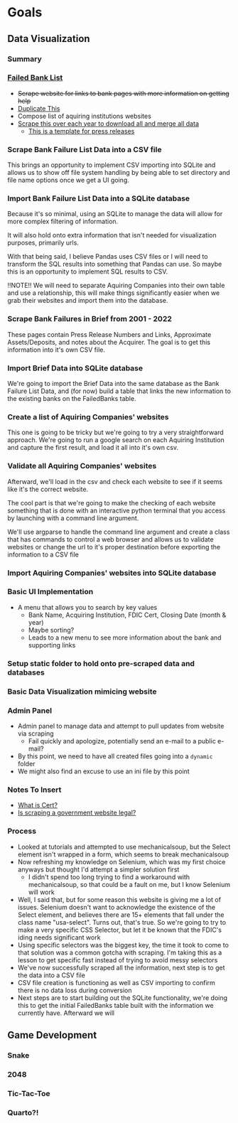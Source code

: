 # Goals

## Data Visualization
### Summary

### [Failed Bank List](https://www.fdic.gov/resources/resolutions/bank-failures/failed-bank-list/index.html)
* ~~Scrape website for links to bank pages with more information on getting help~~
* [Duplicate This](https://www.fdic.gov/bank/historical/bank/bfb2020.html)
* Compose list of aquiring institutions websites
* [Scrape this over each year to download all and merge all data](https://www.fdic.gov/bank/historical/bank/bfb2002.html)
    * [This is a template for press releases](https://www.fdic.gov/news/press-releases/2011/pr11195.html)

### Scrape Bank Failure List Data into a CSV file
This brings an opportunity to implement CSV importing into SQLite and allows us to show off file system handling by being able to set directory and file name options once we get a UI going.

### Import Bank Failure List Data into a SQLite database
Because it's so minimal, using an SQLite to manage the data will allow for more complex filtering of information.

It will also hold onto extra information that isn't needed for visualization purposes, primarily urls.

With that being said, I believe Pandas uses CSV files or I will need to transform the SQL results into something that Pandas can use. So maybe this is an opportunity to implement SQL results to CSV.

!!NOTE!! We will need to separate Aquiring Companies into their own table and use a relationship, this will make things significantly easier when we grab their websites and import them into the database.

### Scrape Bank Failures in Brief from 2001 - 2022
These pages contain Press Release Numbers and Links, Approximate Assets/Deposits, and notes about the Acquirer. The goal is to get this information into it's own CSV file.

### Import Brief Data into SQLite database
We're going to import the Brief Data into the same database as the Bank Failure List Data, and (for now) build a table that links the new information to the existing banks on the FailedBanks table.

### Create a list of Aquiring Companies' websites
This one is going to be tricky but we're going to try a very straightforward approach. We're going to run a google search on each Aquiring Institution and capture the first result, and load it all into it's own csv.

### Validate all Aquiring Companies' websites
Afterward, we'll load in the csv and check each website to see if it seems like it's the correct website.

The cool part is that we're going to make the checking of each website something that is done with an interactive python terminal that you access by launching with a command line argument.

We'll use argparse to handle the command line argument and create a class that has commands to control a web browser and allows us to validate websites or change the url to it's proper destination before exporting the information to a CSV file

### Import Aquiring Companies' websites into SQLite database

### Basic UI Implementation
* A menu that allows you to search by key values
    * Bank Name, Acquiring Institution, FDIC Cert, Closing Date (month & year)
    * Maybe sorting?
    * Leads to a new menu to see more information about the bank and supporting links

### Setup static folder to hold onto pre-scraped data and databases

### Basic Data Visualization mimicing website

### Admin Panel
* Admin panel to manage data and attempt to pull updates from website via scraping
    * Fail quickly and apologize, potentially send an e-mail to a public e-mail?
* By this point, we need to have all created files going into a `dynamic` folder
* We might also find an excuse to use an ini file by this point

### Notes To Insert
* [What is Cert?](https://www.google.com/search?q=FDIC+Cert)
* [Is scraping a government website legal?](https://www.silicon.co.uk/e-management/social-laws/us-court-data-scraping-legal-452720)

### Process
* Looked at tutorials and attempted to use mechanicalsoup, but the Select element isn't wrapped in a form, which seems to break mechanicalsoup
* Now refreshing my knowledge on Selenium, which was my first choice anyways but thought I'd attempt a simpler solution first
    * I didn't spend too long trying to find a workaround with mechanicalsoup, so that could be a fault on me, but I know Selenium will work
* Well, I said that, but for some reason this website is giving me a lot of issues. Selenium doesn't want to acknowledge the existence of the Select element, and believes there are 15+ elements that fall under the class name "usa-select". Turns out, that's true. So we're going to try to make a very specific CSS Selector, but let it be known that the FDIC's iding needs significant work
* Using specific selectors was the biggest key, the time it took to come to that solution was a common gotcha with scraping. I'm taking this as a lesson to get specific fast instead of trying to avoid messy selectors
* We've now successfully scraped all the information, next step is to get the data into a CSV file
* CSV file creation is functioning as well as CSV importing to confirm there is no data loss during conversion
* Next steps are to start building out the SQLite functionality, we're doing this to get the initial FailedBanks table built with the information we currently have. Afterward we will 
## Game Development
### Snake
### 2048
### Tic-Tac-Toe
### Quarto?!